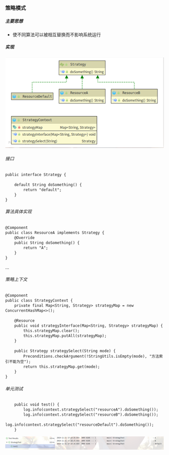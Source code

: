 ### 策略模式
##### 主要思想
+ 使不同算法可以被相互替换而不影响系统运行
##### 实现
![binaryTree](src/main/resources/uml.png "binaryTree")
###### 接口
```
public interface Strategy {

    default String doSomething() {
        return "default";
    }
}
```
###### 算法具体实现
```
@Component
public class ResourceA implements Strategy {
    @Override
    public String doSomething() {
        return "A";
    }
}
```
...
###### 策略上下文
```
@Component
public class StrategyContext {
    private final Map<String, Strategy> strategyMap = new ConcurrentHashMap<>();

    @Resource
    public void strategyInterface(Map<String, Strategy> strategyMap) {
        this.strategyMap.clear();
        this.strategyMap.putAll(strategyMap);
    }

    public Strategy strategySelect(String mode) {
        Preconditions.checkArgument(!StringUtils.isEmpty(mode), "方法索引不能为空");
        return this.strategyMap.get(mode);
    }
}
```
###### 单元测试
```
    public void test() {
        log.info(context.strategySelect("resourceA").doSomething());
        log.info(context.strategySelect("resourceB").doSomething());
        log.info(context.strategySelect("resourceDefault").doSomething());
    }
```
![binaryTree](src/main/resources/testRes.png "binaryTree")